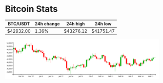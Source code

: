 # Bitcoin Stats

BTC/USDT|24h change|24h high|24h low|
|---|---|---|---|
|$42932.00|1.36%|$43276.12|$41751.47|

<img src="./chart.svg">
